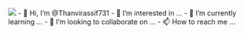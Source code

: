 <image src="https://github.com/Thanvirassif731/website-attachment-images-and-other-stuffs/blob/main/3f8bc6153428261.632f7857842e3.gif?raw=true">
- 👋 Hi, I’m @Thanvirassif731
- 👀 I’m interested in ...
- 🌱 I’m currently learning ...
- 💞️ I’m looking to collaborate on ...
- 📫 How to reach me ...
<!---
Thanvirassif731/Thanvirassif731 is a ✨ special ✨ repository because its `README.md` (this file) appears on your GitHub profile.
You can click the Preview link to take a look at your changes.
--->

